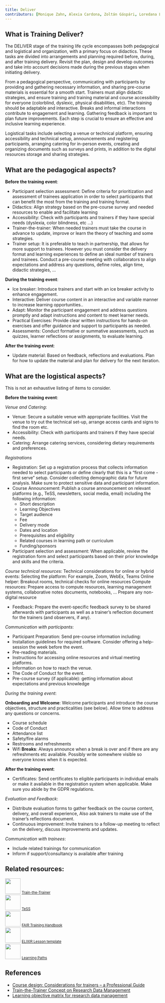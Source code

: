 ```yaml
---
title: Deliver
contributors: [Monique Zahn, Alexia Cardona, Zoltán Gáspári, Loredana Le Pera, Zoi Litou, Jeanne Wilbrandt, Celia Van Gelder, Bruna Piereck, Alexander Botzki, Elin Kronander]
---
```


## What is Training Deliver?

The DELIVER stage of the training life cycle encompasses both pedagogical and logistical and organization, with a primary focus on didactics. These tasks are divided into arrangements and planning required before, during, and after training delivery. Revisit the plan, design and develop outcomes and take into account decisions made during the previous stages when initiating delivery.

From a pedagogical perspective, communicating with participants by providing and gathering necessary information, and sharing pre-course materials is essential for a smooth start. Trainers must align didactic strategies, and ensure training and training material and course accessibility for everyone (colorblind, dyslexic, physical disabilities, etc). The training should be adaptable and interactive. Breaks and informal interactions contribute to engagement and learning. Gathering feedback is important to plan future improvements. Each step is crucial to ensure an effective and inclusive learning experience.

Logistical tasks include selecting a venue or technical platform, ensuring accessibility and technical setup, announcements and registering participants, arranging catering for in-person events, creating and organizing documents such as surveys and prints, in addition to the digital resources storage and sharing strategies.

## What are the pedagogical aspects?

**Before the training event**:
* Participant selection assessment: Define criteria for prioritization and assessment of trainees application in order to select participants that can benefit the most from the training and training format.
* Didactics: Align strategy based on the pre-course survey and needed resources to enable and facilitate learning
* Accessibility: Check with participants and trainers if they have special needs (dyslexia, color blindness, etc …)
* Trainer-the-trainer: When needed trainers must take the course in advance to update, improve or learn the theory of teaching and some strategies.
* Trainer setup: It is preferable to teach in partnership, that allows for more support to trainees. However you must consider the delivery format and learning experiences to define an ideal number of trainers and trainees. Conduct a pre-course meeting with collaborators to align expectations and address any questions, define roles, align time, didactic strategies, ...
  
**During the training event**:
* Ice breaker: Introduce trainers and start with an ice breaker activity to enhance engagement.
* Interactive: Deliver course content in an interactive and variable manner to increase learning opportunities..
* Adapt: Monitor the participant engagement and address questions promptly and adapt instructions and content to meet learner needs. 
* Practical Exercises: Provide clear written instructions for hands-on exercises and offer guidance and support to participants as needed.
* Assessments: Conduct formative or summative assessments, such as quizzes, learner reflections or assignments, to evaluate learning. 

**After the training event**:
* Update material: Based on feedback, reflections and evaluations. Plan for how to update the material and plan for delivery for the next iteration.

## What are the logistical aspects?

This is not an exhaustive listing of items to consider.

**Before the training event**:

*Venue and Catering*:
* Venue: Secure a suitable venue with appropriate facilities. Visit the venue to try out the technical set-up, arrange access cards and signs to find the room etc.
* Accessibility: Check with participants and trainers if they have special needs.
* Catering: Arrange catering services, considering dietary requirements and preferences.

*Registrations*
* Registration: Set up a registration process that collects information needed to select participants or define clearly that this is a “first come - first serve” setup.
Consider collecting demographic data for future analysis. Make sure to protect sensitive data and participant information.
* Course Announcement: Publish a course announcement on relevant platforms (e.g., TeSS, newsletters, social media, email) including the following information:
  * Short description
  * Learning Objectives
  * Target audience
  * Fee
  * Delivery mode
  * Dates and location
  * Prerequisites and eligibility
  * Related courses in learning path or curriculum
  * Funding/sponsors
* Participant selection and assessment: When applicable, review the registration form and select participants based on their prior knowledge and skills and the criteria.
 
*Course technical resources*:
Technical considerations for online or hybrid events:
Selecting the platform: For example, Zoom, WebEx, Teams
Online helper: Breakout rooms, technical checks for online resources
Compute resources: Prepare access to compute resources, learning management systems, collaborative notes documents, notebooks, …
Prepare any non-digital resource


* Feedback: Prepare the event-specific feedback survey to be shared afterwards with participants as well as a trainer’s reflection document for the trainers (and observers, if any). 


*Communication with participants*:
* Participant Preparation: Send pre-course information including:
* Installation guidelines for required software. Consider offering a help-session the week before the event.
* Pre-reading materials.
* Instructions for accessing online resources and virtual meeting platforms.
* Information on how to reach the venue.
* The Code of Conduct for the event.
* Pre-course survey (if applicable): getting information about expectations and previous knowledge

*During the training event*:

**Onboarding and Welcome**: Welcome participants and introduce the course objectives, structure and practicalities (see below). Allow time to address any questions or concerns.
* Course schedule
* Code of Conduct
* Attendance list
* Safety/fire alarms
* Restrooms and refreshments
* Wifi
**Breaks**: Always announce when a break is over and if there are any refreshments etc available. Possibly write somewhere visible so everyone knows when it is expected.

**After the training event**:
* Certificates: Send certificates to eligible participants in individual emails or make it available in the registration system when applicable. Make sure you abide by the GDPR regulations.

*Evaluation and Feedback*:
* Distribute evaluation forms to gather feedback on the course content, delivery, and overall experience, Also ask trainers to make use of the trainer’s reflections document.
* Continuous improvement: Invite trainers to a follow-up meeting to reflect on the delivery, discuss improvements and updates.

*Communication with trainees*:
* Include related trainings for communication
* Inform if support/consultancy is available after training

## Related resources: 

<div class="row mb-2 py-5">
    <div class="col-3 text-center mb-1">
        <img src="assets/img/icons/resource_icon.svg" class="resource-icon mb-2" style="width: 50px; height: 50px;">
        <a class="btn btn-resource d-block py-2 rounded-pill btn-sm" href="train-the-trainer">
            <small>Train-the-Trainer</small>
        </a> 
    </div>
    <div class="col-3 text-center mb-1">
        <img src="assets/img/icons/resource_icon.svg" class="resource-icon mb-2" style="width: 50px; height: 50px;">
        <a class="btn btn-resource d-block py-2 rounded-pill btn-sm" href="tess">
            <small>TeSS</small>
        </a> 
    </div>
    <div class="col-3 text-center mb-1">
        <img src="assets/img/icons/resource_icon.svg" class="resource-icon mb-2" style="width: 50px; height: 50px;">
        <a class="btn btn-resource d-block py-2 rounded-pill btn-sm" href="fair-training-handbook">
            <small>FAIR Training Handbook</small>
        </a> 
    </div>
    <div class="col-3 text-center mb-1">
        <img src="assets/img/icons/resource_icon.svg" class="resource-icon mb-2" style="width: 50px; height: 50px;">
        <a class="btn btn-resource d-block py-2 rounded-pill btn-sm" href="elixir-lesson-template">
            <small>ELIXIR Lesson template</small>
        </a> 
    </div>
    <div class="col-3 text-center mb-1">
        <img src="assets/img/icons/resource_icon.svg" class="resource-icon mb-2" style="width: 50px; height: 50px;">
        <a class="btn btn-resource d-block py-2 rounded-pill btn-sm" href="learning-paths">
            <small>Learning Paths</small>
        </a> 
    </div>
</div>

## References	
- [Course design: Considerations for trainers – a Professional Guide](https://f1000research.com/documents/9-1377)
- [Train-the-Trainer Concept on Research Data Management](https://doi.org/10.5281/zenodo.13927613) 
- [Learning objective matrix for research data management](https://doi.org/10.5281/zenodo.7034477) 


